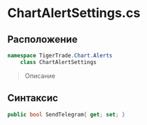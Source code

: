 
# ChartAlertSettings.cs
## Расположение
```csharp
namespace TigerTrade.Chart.Alerts  
    class ChartAlertSettings
```

> Описание

## Синтаксис
```csharp
public bool SendTelegram{ get; set; }
```
